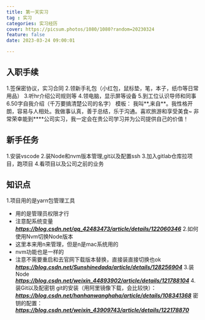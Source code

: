 ```yaml
---
title: 第一天实习
tag : 实习
categories: 实习经历
cover: https://picsum.photos/1080/1080?random=20230324
feature: false
date: 2023-03-24 09:00:01

---
```


## 入职手续

1.签保密协议，实习合同
2.领新手礼包（小红包，鼠标垫，笔，本子，纸巾等日常用品）
3.听hr介绍公司规则等
4.领电脑，显示屏等设备
5.到工位认识导师和同事
6.50字自我介绍（千万要搞清楚公司的名字）
模板：
我叫**,来自**。我性格开朗，容易与人相处。我做事认真，善于总结，乐于沟通。喜欢旅游和享受美食~
非常荣幸能到****公司实习，我一定会在贵公司学习并为公司提供自己的价值！


## 新手任务

1.安装vscode
2.装Node和nvm版本管理,git以及配置ssh
3.加入gitlab仓库拉项目，跑项目
4.看项目以及公司之前的业务

## 知识点
1.项目用的是yarn包管理工具
- 用的是管理员权限才行
- 注意配系统变量
***https://blog.csdn.net/qq_42483473/article/details/122060346***
2.如何使用Nvm切换Node版本
 - 这里本来用n来管理，但是n是mac系统用的
 - nvm功能也是一样的
 - 注意不需要重启和去官网下载版本替换，直接装直接切换也ok
***https://blog.csdn.net/Sunshinedada/article/details/128256904***
3.装Node
***https://blog.csdn.net/weixin_44893902/article/details/121788104***
4.装Git以及配密钥
git的安装（用阿里镜像下载，会比较快）：
***https://blog.csdn.net/hanhanwanghaha/article/details/108341368***
密钥的配置：
***https://blog.csdn.net/weixin_43909743/article/details/122178870***



